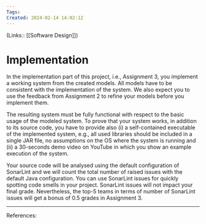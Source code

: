 ```yaml
---
Tags: 
Created: 2024-02-14 14:02:12
---
```

(Links:: [[Software Design]])
# Implementation
In the implementation part of this project, i.e., Assignment 3, you implement a working system from the created models. All models have to be consistent with the implementation of the system. We also expect you to use the feedback from Assignment 2 to refine your models before you implement them.

The resulting system must be fully functional with respect to the basic usage of the modeled system. To prove that your system works, in addition to its source code, you have to provide also (i) a self-contained executable of the implemented system, e.g., all used libraries should be included in a single JAR file, no assumptions on the OS where the system is running and (ii) a 30-seconds demo video on YouTube in which you show an example execution of the system.

Your source code will be analysed using the default configuration of SonarLint and we will count the total number of raised issues with the default Java configuration. You can use SonarLint issues for quickly spotting code smells in your project. SonarLint issues will not impact your final grade. Nevertheless, the top-5 teams in terms of number of SonarLint issues will get a bonus of 0.5 grades in Assignment 3.

---
References:
